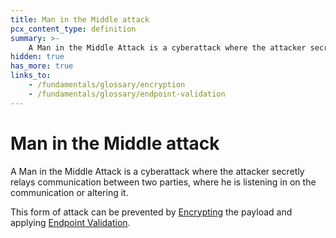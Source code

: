```yaml
---
title: Man in the Middle attack
pcx_content_type: definition
summary: >-
    A Man in the Middle Attack is a cyberattack where the attacker secretly relays communication between two parties, where he is listening in on the communication or altering it.
hidden: true
has_more: true
links_to:
    - /fundamentals/glossary/encryption
    - /fundamentals/glossary/endpoint-validation
---
```


# Man in the Middle attack

A Man in the Middle Attack is a cyberattack where the attacker secretly relays communication between two parties, where he is listening in on the communication or altering it.

This form of attack can be prevented by [Encrypting](/fundamentals/glossary/encryption) the payload and applying [Endpoint Validation](/fundamentals/glossary/endpoint-validation).
